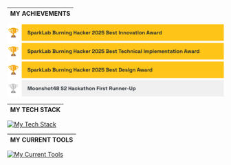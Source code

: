 | MY ACHIEVEMENTS |
| :-------------- |

[![My Achievements](./images/achievements1.svg)](https://sparklab.city/)
[![My Achievements](./images/achievements2.svg)](https://www.msadream.cn/)

| MY TECH STACK |
| :------------ |

[![My Tech Stack](https://mobaicons.com/icons/astro,vue,clerk,css,daisyui,dioxus,zod,electron,elysiajs,expo,fastapi,fastify,flashlist,motion,fusionapp,gin,go,grpc,headlessui,html,i18next,inlang,javascript,kotlin,legend,lua,lynx,mui,mysql,nextjs,nodejs,nuxtjs,pinia,pinia-plugin-persistedstate,zustand,postgresql,nestjs,prisma,react-router,react,reactbits,reactnavigation,redis,redux,remix,rust,salvo,shadcn,tailwindcss,tamagui,tauri,trpc,typescript,unocss,vue-data-ui,vue-vine,threejs,vueuse,zig,qt,preact,hono,nitro,wails,duckdb,intlayer?sort)](https://github.com/Artist-MOBAI/MOBAIcons)

| MY CURRENT TOOLS |
| :--------------- |

[![My Current Tools](https://mobaicons.com/icons/biome,cloudflare,dify,docker,eslint,excalidraw,figma,git,github,gitlab,huggingface,mdn,netlify,npm,photo-editor,postman,prettier,supabase,tldraw,vercel,azure,babel,aws,kernelsu,lsposed,magisk,bun,pnpm,electron-vite,vite,turbo,vitest,hoppscotch,homebrew,notion,openrouter,qwen,rspeedy,slack,stackblitz,tabby,turbopack,vim,void,wordpress,codesandbox,cursor,zed,docusaurus,kubernetes,lunacy,neovim,obsidian,ollama,open-webui,popos,railway,stack-overflow,windsurf,zen-browser?sort)](https://github.com/Artist-MOBAI/MOBAIcons)

